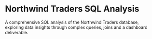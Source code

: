 # Northwind Traders SQL Analysis

A comprehensive SQL analysis of the Northwind Traders database, exploring data insights through complex queries, joins and a dashboard deliverable.
